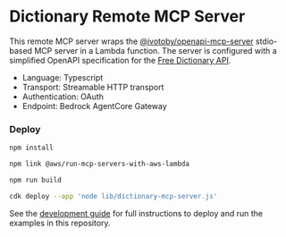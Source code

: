 # Dictionary Remote MCP Server

This remote MCP server wraps the [@ivotoby/openapi-mcp-server](https://www.npmjs.com/package/@ivotoby/openapi-mcp-server)
stdio-based MCP server in a Lambda function. The server is configured with a simplified OpenAPI specification for the
[Free Dictionary API](https://dictionaryapi.dev/).

- Language: Typescript
- Transport: Streamable HTTP transport
- Authentication: OAuth
- Endpoint: Bedrock AgentCore Gateway

### Deploy

```bash
npm install

npm link @aws/run-mcp-servers-with-aws-lambda

npm run build

cdk deploy --app 'node lib/dictionary-mcp-server.js'
```

See the [development guide](/DEVELOP.md) for full instructions to deploy and run the examples in this repository.
